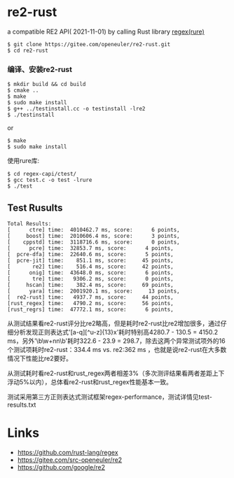 # re2-rust

a compatible RE2 API(
2021-11-01)  by calling Rust library [regex(rure)](https://github.com/rust-lang/regex)


``` Shell
$ git clone https://gitee.com/openeuler/re2-rust.git
$ cd re2-rust
```

### 编译、安装re2-rust

``` Shell
$ mkdir build && cd build
$ cmake ..
$ make
$ sudo make install
$ g++ ../testinstall.cc -o testinstall -lre2
$ ./testinstall
```

or


``` Shell
$ make
$ sudo make install
```
使用rure库:

``` Shell
$ cd regex-capi/ctest/
$ gcc test.c -o test -lrure
$ ./test
```
## Test Rusults

```
Total Results:
[      ctre] time:  4010462.7 ms, score:      6 points,
[     boost] time:  2010606.4 ms, score:      3 points,
[    cppstd] time:  3118716.6 ms, score:      0 points,
[      pcre] time:  32853.7 ms, score:      4 points,
[  pcre-dfa] time:  22640.6 ms, score:      5 points,
[  pcre-jit] time:    851.1 ms, score:     45 points,
[       re2] time:    516.4 ms, score:     42 points,
[      onig] time:  43648.0 ms, score:      6 points,
[       tre] time:   9306.2 ms, score:      0 points,
[     hscan] time:    382.4 ms, score:     69 points,
[      yara] time:  2001920.1 ms, score:     13 points,
[  re2-rust] time:   4937.7 ms, score:     44 points,
[rust_regex] time:   4790.2 ms, score:     56 points,
[rust_regrs] time:  47772.1 ms, score:      6 points,
```
从测试结果看re2-rust评分比re2略高，但是耗时re2-rust比re2增加很多，通过仔细分析发现正则表达式'[a-q][^u-z]{13}x'耗时特别高4280.7 - 130.5 = 4150.2 ms，另外'\b\w+nn\b'耗时322.6 - 23.9 = 298.7，除去这两个异常测试项外的16个测试项耗时re2-rust：334.4 ms vs. re2:362 ms ，也就是说re2-rust在大多数情况下性能比re2要好。

从测试耗时看re2-rust和rust_regex两者相差3%（多次测评结果看两者差距上下浮动5%以内），总体看re2-rust和rust_regex性能基本一致。

测试采用第三方正则表达式测试框架regex-performance，测试详情见test-results.txt

# Links

* https://github.com/rust-lang/regex
* https://gitee.com/src-openeuler/re2
* https://github.com/google/re2



